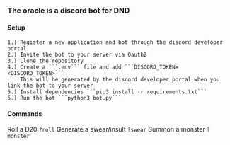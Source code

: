 ### The oracle is a discord bot for DND

#### Setup
    1.) Register a new application and bot through the discord developer portal
    2.) Invite the bot to your server via Oauth2
    3.) Clone the repository
    4.) Create a ```.env``` file and add ```DISCORD_TOKEN=<DISCORD_TOKEN>```
        This will be generated by the discord developer portal when you link the bot to your server
    5.) Install dependencies ```pip3 install -r requirements.txt```
    6.) Run the bot ```python3 bot.py```

#### Commands
Roll a D20
```?roll```
Generate a swear/insult
```?swear```
Summon a monster
```?monster```